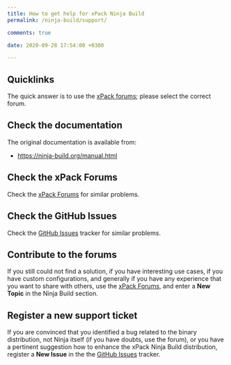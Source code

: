 ```yaml
---
title: How to get help for xPack Ninja Build
permalink: /ninja-build/support/

comments: true

date: 2020-09-28 17:54:00 +0300

---
```


## Quicklinks

The quick answer is to use the
[xPack forums](https://www.tapatalk.com/groups/xpack/); please select
the correct forum.

## Check the documentation

The original documentation is available from:

- https://ninja-build.org/manual.html

## Check the xPack Forums

Check the [xPack Forums](https://www.tapatalk.com/groups/xpack/) for
similar problems.

## Check the GitHub Issues

Check the
[GitHub Issues](https://github.com/xpack-dev-tools/ninja-build-xpack/issues/)
tracker for similar problems.

## Contribute to the forums

If you still could not find a solution, if you have interesting use
cases, if you have custom configurations, and generally if you have
any experience that you want to share with others, use the
[xPack Forums](https://www.tapatalk.com/groups/xpack/),
and enter a **New Topic** in the Ninja Build section.

## Register a new support ticket

If you are convinced that you identified a bug related to the binary
distribution, not Ninja itself (if you have doubts, use the forum),
or you have a pertinent suggestion how to enhance the xPack Ninja Build
distribution, register a **New Issue** in the the
[GitHub Issues](https://github.com/xpack-dev-tools/ninja-build-xpack/issues/)
tracker.
